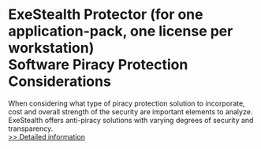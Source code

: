 # ExeStealth Protector (for one application-pack, one license per workstation)<br />Software Piracy Protection Considerations

When considering what type of piracy protection solution to incorporate, cost and overall strength of the security are important elements to analyze. ExeStealth offers anti-piracy solutions with varying degrees of security and transparency.<br />[>> Detailed information](https://secure.shareit.com/shareit/product.html?productid=300163446&affiliateid=200057808)